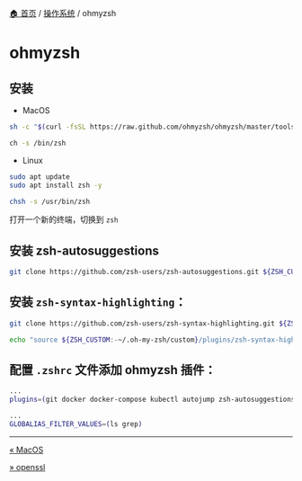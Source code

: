 [🏠 首页](../_index.md) / [操作系统](_index.md) / ohmyzsh

# ohmyzsh

## 安装

- MacOS

```bash
sh -c "$(curl -fsSL https://raw.github.com/ohmyzsh/ohmyzsh/master/tools/install.sh)"

ch -s /bin/zsh
```

- Linux

```bash
sudo apt update
sudo apt install zsh -y

chsh -s /usr/bin/zsh
```

打开一个新的终端，切换到 `zsh`

##  安装 zsh-autosuggestions

```bash
git clone https://github.com/zsh-users/zsh-autosuggestions.git ${ZSH_CUSTOM:-~/.oh-my-zsh/custom}/plugins/zsh-autosuggestions
```

## 安装 `zsh-syntax-highlighting`：

```bash
git clone https://github.com/zsh-users/zsh-syntax-highlighting.git ${ZSH_CUSTOM:-~/.oh-my-zsh/custom}/plugins/zsh-syntax-highlighting

echo "source ${ZSH_CUSTOM:-~/.oh-my-zsh/custom}/plugins/zsh-syntax-highlighting/zsh-syntax-highlighting.zsh" >> ${ZDOTDIR:-$HOME}/.zshrc
```

## **配置 `.zshrc` 文件添加 ohmyzsh 插件**：

```bash
...
plugins=(git docker docker-compose kubectl autojump zsh-autosuggestions globalias)

...
GLOBALIAS_FILTER_VALUES=(ls grep)
```

---
[« MacOS](macos.md)

[» openssl](openssl.md)
